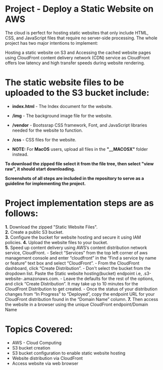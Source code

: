 # Project - Deploy a Static Website on AWS

The cloud is perfect for hosting static websites that only include HTML, CSS, and JavaScript files that require no server-side processing. The whole project has two major intentions to implement:

Hosting a static website on S3 and Accessing the cached website pages using CloudFront content delivery network (CDN) service as CloudFront offers low latency and high transfer speeds during website rendering.

# The static website files to be uploaded to the S3 bucket include:

- **index.html** - The Index document for the website. 
- **/img** - The background image file for the website. 
- **/vendor** - Bootssrap CSS framework, Font, and JavaScript libraries needed for the website to function. 
- **/css** - CSS files for the website.

- **NOTE:** For **MacOS** users, upload all files in the **"__MACOSX"** folder instead.

**To download the zipped file select it from the file tree, then select "view raw", it should start downloading.**
   
**Screenshots of all steps are included in the repository to serve as a guideline for implementing the project.**

# Project implementation steps are as follows:

**1.** Download the zipped "Static Website Files". \
**2.** Create a public S3 bucket. \
**3.** Configure the bucket for website hosting and secure it using IAM policies.
**4.** Upload the website files to your bucket.  
**5.** Speed up content delivery using AWS’s content distribution network service, CloudFront.
      - Select “Services” from the top left corner of aws management console and enter “cloudfront” in the “Find a service by name or feature” text box and select “CloudFront”.
      - From the CloudFront dashboard, click “Create Distribution”.
      - Don't select the bucket from the dropdown list. Paste the Static website hosting(bucket) endpoint i.e, <bucket-name>.s3-website-<region>.amazonaws.com.
      - Leave the defaults for the rest of the options, and click “Create Distribution”. It may take up to 10 minutes for the CloudFront Distribution to get created.
      - Once the status of your distribution changes from “In Progress” to “Deployed”, copy the endpoint URL for your CloudFront distribution found in the “Domain Name” column.
**7.** Then access the website in a browser using the unique CloudFront endpoint/Domain Name

# Topics Covered: 

- AWS - Cloud Computing 
- S3 bucket creation
- S3 bucket configuration to enable static website hosting
- Website distribution via CloudFront
- Access website via web browser
